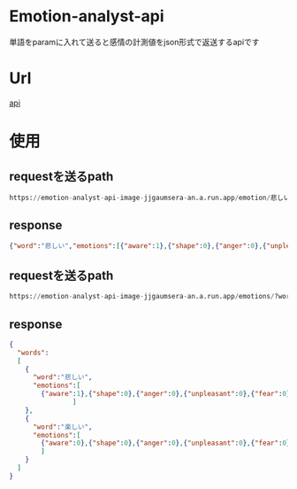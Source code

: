 # Emotion-analyst-api
単語をparamに入れて送ると感情の計測値をjson形式で返送するapiです

# Url
[api](https://emotion-analyst-api-image-jjgaumsera-an.a.run.app)

# 使用
## requestを送るpath
```python
https://emotion-analyst-api-image-jjgaumsera-an.a.run.app/emotion/悲しい
```

## response
```json
{"word":"悲しい","emotions":[{"aware":1},{"shape":0},{"anger":0},{"unpleasant":0},{"fear":0},{"surprise":0},{"love":0},{"excitement":0},{"cheap":0},{"pleasant":0}]}
```

## requestを送るpath
```python
https://emotion-analyst-api-image-jjgaumsera-an.a.run.app/emotions/?word=悲しい&word=楽しい
```

## response
```json
{
  "words":
  [
    {
      "word":"悲しい",
      "emotions":[
        {"aware":1},{"shape":0},{"anger":0},{"unpleasant":0},{"fear":0},{"surprise":0},{"love":0},{"excitement":0},{"cheap":0},{"pleasant":0}
                ]
    },
    {
      "word":"楽しい",
      "emotions":[
        {"aware":0},{"shape":0},{"anger":0},{"unpleasant":0},{"fear":0},{"surprise":0},{"love":0},{"excitement":0},{"cheap":1},{"pleasant":2}
        ]
    }
  ]
}
```